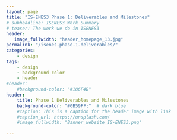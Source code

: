 ```yaml
---
layout: page
title: "IS-ENES3 Phase 1: Deliverables and Milestones"
# subheadline: ISENES3 Work Summary
# teaser: The work we do in ISENES3
header:
   image_fullwidth: "header_homepage_13.jpg"
permalink: "/isenes-phase-1-deliverables/"
categories:
    - design
tags:
    - design
    - background color
    - header
#header:
    #background-color: "#186F4D"
header:
    title: Phase 1 Deliverables and Milestones
    background-color: "#0B59FF;"  # dark blue
    #caption: This is a caption for the header image with link
    #caption_url: https://unsplash.com/
    #image_fullwidth: "Banner_website_IS-ENES3.png"

---
```


